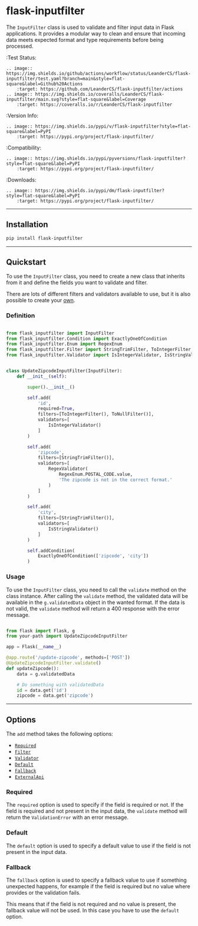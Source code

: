 # flask-inputfilter

The `InputFilter` class is used to validate and filter input data in Flask applications.
It provides a modular way to clean and ensure that incoming data meets expected format and type requirements before being processed.

:Test Status:

    .. image:: https://img.shields.io/github/actions/workflow/status/LeanderCS/flask-inputfilter/test.yaml?branch=main&style=flat-square&label=Github%20Actions
        :target: https://github.com/LeanderCS/flask-inputfilter/actions
    .. image:: https://img.shields.io/coveralls/LeanderCS/flask-inputfilter/main.svg?style=flat-square&label=Coverage
        :target: https://coveralls.io/r/LeanderCS/flask-inputfilter

:Version Info:

    .. image:: https://img.shields.io/pypi/v/flask-inputfilter?style=flat-square&label=PyPI
        :target: https://pypi.org/project/flask-inputfilter/

:Compatibility:

    .. image:: https://img.shields.io/pypi/pyversions/flask-inputfilter?style=flat-square&label=PyPI
        :target: https://pypi.org/project/flask-inputfilter/

:Downloads:

    .. image:: https://img.shields.io/pypi/dm/flask-inputfilter?style=flat-square&label=PyPI
        :target: https://pypi.org/project/flask-inputfilter/

---

## Installation

```bash
pip install flask-inputfilter
```

---

## Quickstart

To use the `InputFilter` class, you need to create a new class that inherits from it and define the fields you want to validate and filter.

There are lots of different filters and validators available to use, but it is also possible to create your [own](CREATE_OWN.md).

### Definition

```python

from flask_inputfilter import InputFilter
from flask_inputfilter.Condition import ExactlyOneOfCondition
from flask_inputfilter.Enum import RegexEnum
from flask_inputfilter.Filter import StringTrimFilter, ToIntegerFilter, ToNullFilter
from flask_inputfilter.Validator import IsIntegerValidator, IsStringValidator, RegexValidator


class UpdateZipcodeInputFilter(InputFilter):
    def __init__(self):

        super().__init__()

        self.add(
            'id',
            required=True,
            filters=[ToIntegerFilter(), ToNullFilter()],
            validators=[
                IsIntegerValidator()
            ]
        )

        self.add(
            'zipcode',
            filters=[StringTrimFilter()],
            validators=[
                RegexValidator(
                    RegexEnum.POSTAL_CODE.value,
                    'The zipcode is not in the correct format.'
                )
            ]
        )

        self.add(
            'city',
            filters=[StringTrimFilter()],
            validators=[
                IsStringValidator()
            ]
        )

        self.addCondition(
            ExactlyOneOfCondition(['zipcode', 'city'])
        )

```

### Usage

To use the `InputFilter` class, you need to call the `validate` method on the class instance.
After calling the `validate` method, the validated data will be available in the `g.validatedData` object in the wanted format.
If the data is not valid, the `validate` method will return a 400 response with the error message.

```python

from flask import Flask, g
from your-path import UpdateZipcodeInputFilter

app = Flask(__name__)

@app.route('/update-zipcode', methods=['POST'])
@UpdateZipcodeInputFilter.validate()
def updateZipcode():
    data = g.validatedData

    # Do something with validatedData
    id = data.get('id')
    zipcode = data.get('zipcode')

```

---

## Options

The `add` method takes the following options:

- [`Required`](#required)
- [`Filter`](flask_inputfilter/Filter/README.md)
- [`Validator`](flask_inputfilter/Validator/README.md)
- [`Default`](#default)
- [`Fallback`](#fallback)
- [`ExternalApi`](EXTERNAL_API.md)

### Required

The `required` option is used to specify if the field is required or not.
If the field is required and not present in the input data, the `validate` method will return the `ValidationError` with an error message.

### Default

The `default` option is used to specify a default value to use if the field is not present in the input data.

### Fallback

The `fallback` option is used to specify a fallback value to use if something unexpected happens, for example if the field is required but no value where provides 
 or the validation fails.

This means that if the field is not required and no value is present, the fallback value will not be used.
In this case you have to use the `default` option.
